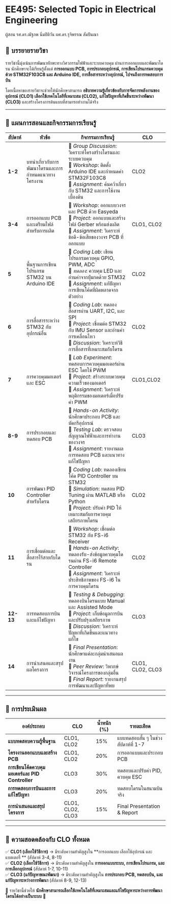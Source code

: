 # **EE495: Selected Topic in Electrical Engineering**
ผู้สอน รศ.ดร.ณัฐภพ นิ่มปิติวัน  ผศ.ดร.รุจิพรรณ สัมปันณา
## **📌 บรรยายรายวิชา**
รายวิชานี้มุ่งเน้นการพัฒนาทักษะทางวิศวกรรมไฟฟ้าและระบบควบคุม ผ่านการออกแบบและพัฒนาโดรน นักศึกษาจะได้เรียนรู้ตั้งแต่ **การออกแบบ PCB, การประกอบอุปกรณ์, การเขียนโปรแกรมควบคุมด้วย STM32F103C8 และ Arduino IDE, การสื่อสารระหว่างอุปกรณ์, ไปจนถึงการทดสอบการบิน** 

โดยเนื้อหาของรายวิชาจะช่วยให้นักศึกษาสามารถ **อธิบายความรู้เกี่ยวข้องกับการจัดการพลังงานของอุปกรณ์ (CLO1) เลือกใช้เทคโนโลยีที่เหมาะสม (CLO2), แก้ไขปัญหาที่เกิดขึ้นระหว่างพัฒนา (CLO3)** และสร้างโครงการต้นแบบที่สามารถทำงานได้จริง

---

## **📌 แผนการสอนและกิจกรรมการเรียนรู้**

| **สัปดาห์** | **หัวข้อ** | **กิจกรรมการเรียนรู้** | **CLO** |
|---|---|---|---|
| **1-2** | บทนำเกี่ยวกับการพัฒนาโดรนและการกำหนดแนวทางโครงงาน | 🔹 *Group Discussion*: วิเคราะห์โครงสร้างโดรนและระบบควบคุม <br> 🔹 *Workshop*: ติดตั้ง Arduino IDE และกำหนดค่า STM32F103C8 <br> 🔹 *Assignment*: ค้นคว้าเกี่ยวกับ STM32 และการใช้งานเบื้องต้น | CLO2 |
| **3-4** | การออกแบบ PCB และเตรียมไฟล์สำหรับการผลิต | 🔹 *Workshop*: ออกแบบวงจรและ PCB ด้วย Easyeda <br> 🔹 *Project*: ออกแบบและสร้างไฟล์ Gerber พร้อมส่งผลิต <br> 🔹 *Assignment*: วิเคราะห์ข้อดี-ข้อเสียของวงจร PCB ที่ออกแบบ |CLO1, CLO2 |
| **5** | พื้นฐานการเขียนโปรแกรม STM32 บน Arduino IDE | 🔹 *Coding Lab*: เขียนโปรแกรมควบคุม GPIO, PWM, ADC <br> 🔹 *ทดลอง*: ควบคุม LED และอ่านค่าจากปุ่มกดด้วย STM32 <br> 🔹 *Assignment*: แก้ปัญหาการเขียนโค้ดที่ผิดพลาดจากตัวอย่าง | CLO2 |
| **6** | การสื่อสารระหว่าง STM32 กับอุปกรณ์อื่น | 🔹 *Coding Lab*: ทดลองสื่อสารผ่าน UART, I2C, และ SPI <br> 🔹 *Project*: เชื่อมต่อ STM32 กับ IMU Sensor และอ่านค่าการเคลื่อนไหว <br> 🔹 *Discussion*: วิเคราะห์วิธีการสื่อสารที่เหมาะสมกับโดรน | CLO2 |
| **7** | การควบคุมมอเตอร์และ ESC | 🔹 *Lab Experiment*: ทดสอบการควบคุมมอเตอร์ผ่าน ESC โดยใช้ PWM <br> 🔹 *Project*: สร้างระบบควบคุมความเร็วของมอเตอร์ <br> 🔹 *Assignment*: วิเคราะห์พฤติกรรมของมอเตอร์เมื่อปรับค่า PWM | CLO1,CLO2 |
| **8-9** | การประกอบและทดสอบ PCB | 🔹 *Hands-on Activity*: นักศึกษาประกอบ PCB และบัดกรีอุปกรณ์ <br> 🔹 *Testing Lab*: ตรวจสอบสัญญาณไฟฟ้าและการทำงานของวงจร <br> 🔹 *Assignment*: รายงานผลการทดสอบ PCB และแนวทางแก้ไขปัญหา | CLO3 |
| **10** | การพัฒนา PID Controller สำหรับโดรน | 🔹 *Coding Lab*: ทดลองเขียนโค้ด PID Controller บน STM32 <br> 🔹 *Simulation*: ทดสอบ PID Tuning ผ่าน MATLAB หรือ Python <br> 🔹 *Project*: ปรับค่า PID ให้เหมาะสมกับการควบคุมเสถียรภาพโดรน | CLO2 |
| **11** | การเชื่อมต่อและสื่อสารไร้สายกับโดรน | 🔹 *Workshop*: เชื่อมต่อ STM32 กับ FS-i6 Receiver <br> 🔹 *Hands-on Activity*: ทดลองรับ-ส่งข้อมูลควบคุมโดรนผ่าน FS-i6 Remote Controller <br> 🔹 *Assignment*: วิเคราะห์ประสิทธิภาพของ FS-i6 ในการควบคุมโดรน | CLO2 |
| **12-13** | การทดสอบการบินและแก้ไขปัญหา | 🔹 *Testing & Debugging*: ทดลองบินโดรนแบบ Manual และ Assisted Mode <br> 🔹 *Project*: เก็บข้อมูลการบินและปรับปรุงเสถียรภาพ <br> 🔹 *Discussion*: วิเคราะห์ปัญหาที่เกิดขึ้นและแนวทางแก้ไข | CLO3 |
| **14** | การนำเสนอและสรุปผลโครงการ | 🔹 *Final Presentation*: นักศึกษาแต่ละกลุ่มนำเสนอผลงาน <br> 🔹 *Peer Review*: วิพากษ์วิจารณ์โครงการของกลุ่มอื่น <br> 🔹 *Final Report*: รายงานสรุปการพัฒนาและปัญหาที่พบ |CLO1, CLO2, CLO3 |

---

## **📌 การประเมินผล**

| **องค์ประกอบ** | **CLO** | **น้ำหนัก (%)** | **รายละเอียด** |
|---|---|---|---|
| **แบบทดสอบความรู้พื้นฐาน** | CLO1, CLO2 | 15% | แบบทดสอบสั้น ๆ ในช่วงสัปดาห์ที่ 1-7 |
| **โครงงานออกแบบและสร้าง PCB** | CLO1, CLO2 | 20% | การออกแบบและประกอบ PCB |
| **การเขียนโค้ดควบคุมมอเตอร์และ PID Controller** | CLO3 | 30% | ทดสอบและปรับค่า PID, ควบคุม ESC |
| **การทดสอบการบินและการแก้ไขปัญหา** | CLO3 | 20% | ทดสอบโดรนในสนามบินจริง |
| **การนำเสนอและสรุปโครงการ** | CLO1, CLO2, CLO3 | 15% | Final Presentation & Report |

---

## **📌 ความสอดคล้องกับ CLO ทั้งหมด**
✅ **CLO1 (เลือกใช้วิธีการ)** → มีระดับความสำคัญสูงใน **การออกแบบ เลือกใช้อุปกรณ์ และแบตเตอรี่ ** (สัปดาห์ 3-4, 8-11)   
✅ **CLO2 (เลือกใช้วิธีการ)** → มีระดับความสำคัญสูงใน **การออกแบบระบบ, การเขียนโปรแกรม, และการเลือกอุปกรณ์** (สัปดาห์ 1-7, 10-11)  
✅ **CLO3 (แก้ปัญหาขณะพัฒนา)** → มีระดับความสำคัญสูงใน **การประกอบ PCB, ทดสอบบิน, และแก้ปัญหาระหว่างการพัฒนา** (สัปดาห์ 8-9, 12-13)  

📌 รายวิชานี้ช่วยให้ **นักศึกษาสามารถเลือกใช้เทคโนโลยีที่เหมาะสมและแก้ไขปัญหาระหว่างการพัฒนาโดรนได้อย่างเป็นระบบ** 🎯
